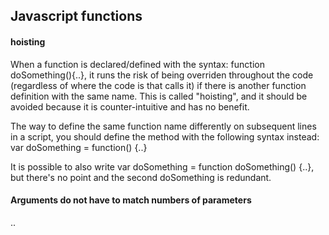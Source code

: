 Javascript functions
--

<h4>hoisting</h4>

When a function is declared/defined with the syntax: function doSomething(){..},
it runs the risk of being overriden throughout the code (regardless of where the code is that calls
it) if there is another function definition with the same name. This is called "hoisting", and it should
be avoided because it is counter-intuitive and has no benefit.


The way to define the same function name differently on subsequent lines in a script, you should
define the method with the following syntax instead: var doSomething = function() {..}

It is possible to also write var doSomething = function doSomething() {..}, but there's no point
and the second doSomething is redundant.

<h4>Arguments do not have to match numbers of parameters</h4>

..
